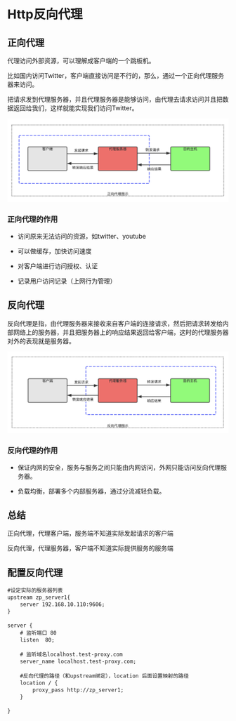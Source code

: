 # Http反向代理


## 正向代理

代理访问外部资源，可以理解成客户端的一个跳板机。

比如国内访问Twitter，客户端直接访问是不行的，那么，通过一个正向代理服务器来访问。

把请求发到代理服务器，并且代理服务器是能够访问，由代理去请求访问并且把数据返回给我们，这样就能实现我们访问Twitter。

![proxy_server_03.png](images/proxy_server_03.png)


### 正向代理的作用

* 访问原来无法访问的资源，如twitter、youtube

* 可以做缓存，加快访问速度

* 对客户端进行访问授权、认证

* 记录用户访问记录（上网行为管理）


## 反向代理

反向代理是指，由代理服务器来接收来自客户端的连接请求，然后把请求转发给内部网络上的服务器，并且把服务器上的响应结果返回给客户端，这时的代理服务器对外的表现就是服务器。

![proxy_server_04.png](images/proxy_server_04.png)


### 反向代理的作用

* 保证内网的安全，服务与服务之间只能由内网访问，外网只能访问反向代理服务器。

* 负载均衡，部署多个内部服务器，通过分流减轻负载。


## 总结

正向代理，代理客户端，服务端不知道实际发起请求的客户端

反向代理，代理服务器，客户端不知道实际提供服务的服务端


## 配置反向代理

```text
#设定实际的服务器列表
upstream zp_server1{
    server 192.168.10.110:9606;
}

server {
    # 监听端口 80
    listen  80;

    # 监听域名localhost.test-proxy.com
    server_name localhost.test-proxy.com;

    #反向代理的路径（和upstream绑定），location 后面设置映射的路径
    location / {
        proxy_pass http://zp_server1;
    }

}
```